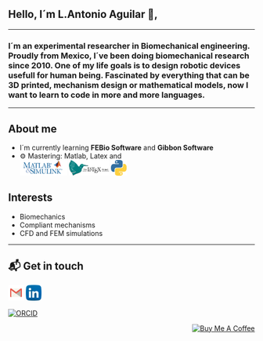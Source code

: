 ## Hello, I´m L.Antonio Aguilar 👋,
---
### I´m an experimental researcher in Biomechanical engineering. Proudly from Mexico, I´ve been doing biomechanical research since 2010.  One of my life goals is to design robotic devices usefull for human being. Fascinated by everything that can be 3D printed, mechanism design or mathematical models, now I want to learn to code in more and more languages.
---
## About me
- I´m currently learning **FEBio Software** and **Gibbon Software**
- ⚙️ Mastering: Matlab, Latex and  
<img alt="Python" title="Python" height="32" width="96" src="icons/MATLA.png"> <img alt="Python" title="Python" height="32" width="82" src="icons/LaTeX.svg"> <img alt="Python" title="Python" height="32" width="32" src="icons/python2.png">


## Interests
- Biomechanics
- Compliant mechanisms
- CFD and FEM simulations

---
## 📬 Get in touch

<a href="mailto:laguilarpe@gmail.com"><img alt="Gmail" title="Gmail" height="32" width="32" src="icons/gmail.svg"></a>
<a href=""><img alt="Linkedin" title="Linkedin" height="32" width="32" src="icons/linkedin.svg"></a>

[![ORCID](https://img.shields.io/badge/ORCID-0000--0002--7051--0001-A1F533??style=for-the-badge&logo=orcid&logoColor=white)](https://orcid.org/0000-0002-7051-0001)




<p align="right">
<a href="https://www.buymeacoffee.com/Fireedman" target="_blank"><img src="https://cdn.buymeacoffee.com/buttons/default-orange.png" alt="Buy Me A Coffee" height="32" width="160"></a>
</p>
